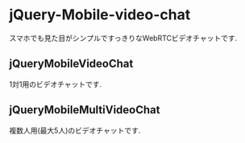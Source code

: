 jQuery-Mobile-video-chat
========================

スマホでも見た目がシンプルですっきりなWebRTCビデオチャットです.
  
## jQueryMobileVideoChat
1対1用のビデオチャットです.
  
## jQueryMobileMultiVideoChat
複数人用(最大5人)のビデオチャットです.
